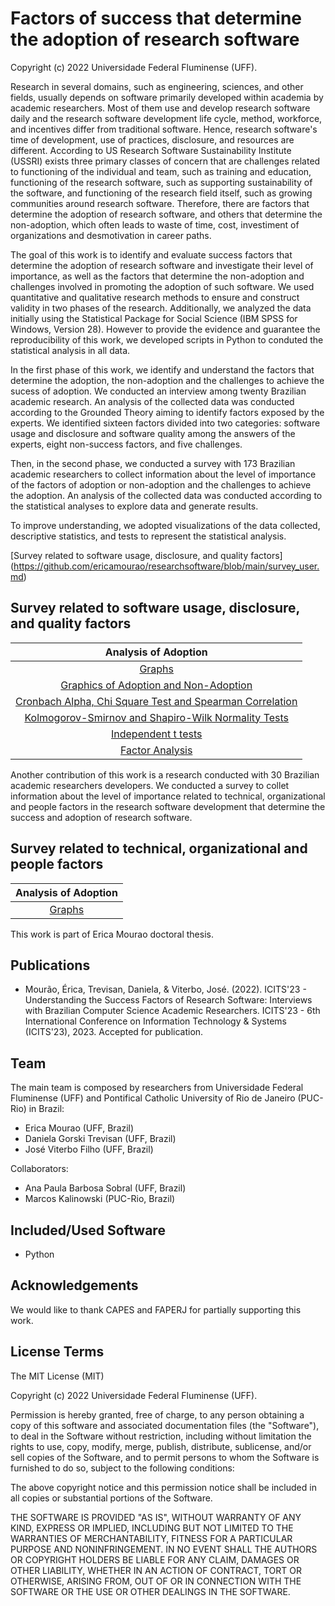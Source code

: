 Factors of success that determine the adoption of research software
=================

Copyright (c) 2022 Universidade Federal Fluminense (UFF).

Research in several domains, such as engineering, sciences, and other fields, usually depends on software primarily developed within academia by academic researchers. Most of them use and develop research software daily and the research software development life cycle, method, workforce, and incentives differ from traditional software. Hence, research software's time of development, use of practices, disclosure, and resources are different. According to US Research Software Sustainability Institute (USSRI) exists three primary classes of concern that are challenges related to functioning of the individual and team, such as training and education, functioning of the research software, such as supporting sustainability of the software, and functioning of the research field itself, such as growing communities around research software. Therefore, there are factors that determine the adoption of research software, and others that determine the non-adoption, which often leads to waste of time, cost, investiment of organizations and desmotivation in career paths.

The goal of this work is to identify and evaluate success factors that determine the adoption of research software and investigate their level of importance, as well as the factors that determine the non-adoption and challenges involved in promoting the adoption of such software. We used quantitative and qualitative research methods to ensure and construct validity in two phases of the research. Additionally, we analyzed the data initially using the Statistical Package for Social Science (IBM SPSS for Windows, Version 28). However to provide the evidence and guarantee the reproducibility of this work, we developed scripts in Python to conduted the statistical analysis in all data.

In the first phase of this work, we identify and understand the factors that determine the adoption, the non-adoption and the challenges to achieve the sucess of adoption. We conducted an interview among twenty Brazilian academic research. An analysis of the collected data was conducted according to the Grounded Theory aiming to identify factors exposed by the experts. We identified sixteen factors divided into two categories: software usage and disclosure and software quality among the answers of the experts, eight non-success factors, and five challenges.

Then, in the second phase, we conducted a survey with 173 Brazilian academic researchers to collect information about the level of importance of the factors of adoption or non-adoption and the challenges to achieve the adoption. An analysis of the collected data was conducted according to the statistical analyses to explore data and generate results.

To improve understanding, we adopted visualizations of the data collected, descriptive statistics, and tests to represent the statistical analysis.

[Survey related to software usage, disclosure, and quality factors] (https://github.com/ericamourao/researchsoftware/blob/main/survey_user.md)

Survey related to software usage, disclosure, and quality factors
-----------
| Analysis of Adoption |
|    :---:    |  
| [Graphs](https://github.com/ericamourao/researchsoftware/blob/main/Graphs.md) 
| [Graphics of Adoption and Non-Adoption](https://github.com/ericamourao/researchsoftware/blob/main/GraphsAdoptionNonAdoption.md) 
| [Cronbach Alpha, Chi Square Test and Spearman Correlation](https://github.com/ericamourao/researchsoftware/blob/main/CronbachChiSquareCorrelation.md) 
| [Kolmogorov-Smirnov and Shapiro-Wilk Normality Tests](https://github.com/ericamourao/researchsoftware/blob/main/KoSmirnovShWilkTests.md) 
| [Independent t tests](https://github.com/ericamourao/researchsoftware/blob/main/IndependenttTest.md) 
| [Factor Analysis](https://github.com/ericamourao/researchsoftware/blob/main/FactorAnalysis.md)

Another contribution of this work is a research conducted with 30 Brazilian academic researchers developers. We conducted a survey to collet information about the level of importance related to technical, organizational and people factors in the research software development that determine the success and adoption of research software.

Survey related to technical, organizational and people factors
-----------
| Analysis of Adoption |
|    :---:    |  
| [Graphs](https://github.com/ericamourao/researchsoftware/blob/main/Graphs_Developers.md) 


This work is part of Erica Mourao doctoral thesis.


Publications
------------

- Mourão, Érica, Trevisan, Daniela, & Viterbo, José. (2022). ICITS'23 - Understanding the Success Factors of Research Software: Interviews with Brazilian Computer Science Academic Researchers. ICITS'23 - 6th International Conference on Information Technology & Systems (ICITS'23), 2023. Accepted for publication.

Team
----

The main team is composed by researchers from Universidade Federal Fluminense (UFF) and Pontifical Catholic University of Rio de Janeiro (PUC-Rio) in Brazil:

- Erica Mourao (UFF, Brazil)
- Daniela Gorski Trevisan (UFF, Brazil)
- José Viterbo Filho (UFF, Brazil)

Collaborators:

- Ana Paula Barbosa Sobral (UFF, Brazil)
- Marcos Kalinowski (PUC-Rio, Brazil)

Included/Used Software
----------------------

- Python

Acknowledgements
----------------

We would like to thank CAPES and FAPERJ for partially supporting this work.

License Terms
-------------

The MIT License (MIT)

Copyright (c) 2022 Universidade Federal Fluminense (UFF).

Permission is hereby granted, free of charge, to any person obtaining a copy of
this software and associated documentation files (the "Software"), to deal in
the Software without restriction, including without limitation the rights to
use, copy, modify, merge, publish, distribute, sublicense, and/or sell copies of
the Software, and to permit persons to whom the Software is furnished to do so,
subject to the following conditions:

The above copyright notice and this permission notice shall be included in all
copies or substantial portions of the Software.

THE SOFTWARE IS PROVIDED "AS IS", WITHOUT WARRANTY OF ANY KIND, EXPRESS OR
IMPLIED, INCLUDING BUT NOT LIMITED TO THE WARRANTIES OF MERCHANTABILITY, FITNESS
FOR A PARTICULAR PURPOSE AND NONINFRINGEMENT. IN NO EVENT SHALL THE AUTHORS OR
COPYRIGHT HOLDERS BE LIABLE FOR ANY CLAIM, DAMAGES OR OTHER LIABILITY, WHETHER
IN AN ACTION OF CONTRACT, TORT OR OTHERWISE, ARISING FROM, OUT OF OR IN
CONNECTION WITH THE SOFTWARE OR THE USE OR OTHER DEALINGS IN THE SOFTWARE.
